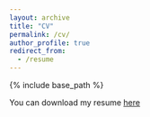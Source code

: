 ```yaml
---
layout: archive
title: "CV"
permalink: /cv/
author_profile: true
redirect_from:
  - /resume
---
```


{% include base_path %}

You can download my resume [here](http://divy2000.github.io/files/Divy_Patel_2024.pdf)

